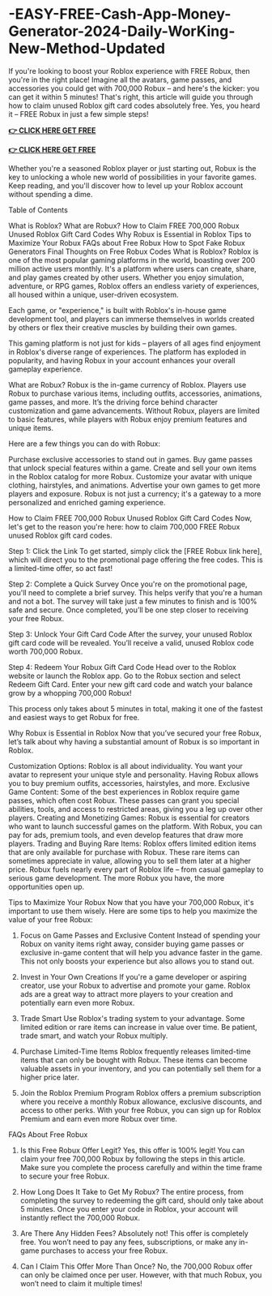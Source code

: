 # -EASY-FREE-Cash-App-Money-Generator-2024-Daily-WorKing-New-Method-Updated

If you're looking to boost your Roblox experience with FREE Robux, then you're in the right place! Imagine all the avatars, game passes, and accessories you could get with 700,000 Robux – and here's the kicker: you can get it within 5 minutes! That's right, this article will guide you through how to claim unused Roblox gift card codes absolutely free. Yes, you heard it – FREE Robux in just a few simple steps!


**[👉 CLICK HERE GET FREE](https://tinyurl.com/55jbsejf)**

**[👉 CLICK HERE GET FREE](https://tinyurl.com/55jbsejf)**

Whether you're a seasoned Roblox player or just starting out, Robux is the key to unlocking a whole new world of possibilities in your favorite games. Keep reading, and you'll discover how to level up your Roblox account without spending a dime.

Table of Contents

What is Roblox?
What are Robux?
How to Claim FREE 700,000 Robux Unused Roblox Gift Card Codes
Why Robux is Essential in Roblox
Tips to Maximize Your Robux
FAQs about Free Robux
How to Spot Fake Robux Generators
Final Thoughts on Free Robux Codes
What is Roblox?
Roblox is one of the most popular gaming platforms in the world, boasting over 200 million active users monthly. It's a platform where users can create, share, and play games created by other users. Whether you enjoy simulation, adventure, or RPG games, Roblox offers an endless variety of experiences, all housed within a unique, user-driven ecosystem.

Each game, or "experience," is built with Roblox's in-house game development tool, and players can immerse themselves in worlds created by others or flex their creative muscles by building their own games.

This gaming platform is not just for kids – players of all ages find enjoyment in Roblox's diverse range of experiences. The platform has exploded in popularity, and having Robux in your account enhances your overall gameplay experience.

What are Robux?
Robux is the in-game currency of Roblox. Players use Robux to purchase various items, including outfits, accessories, animations, game passes, and more. It’s the driving force behind character customization and game advancements. Without Robux, players are limited to basic features, while players with Robux enjoy premium features and unique items.

Here are a few things you can do with Robux:


Purchase exclusive accessories to stand out in games.
Buy game passes that unlock special features within a game.
Create and sell your own items in the Roblox catalog for more Robux.
Customize your avatar with unique clothing, hairstyles, and animations.
Advertise your own games to get more players and exposure.
Robux is not just a currency; it's a gateway to a more personalized and enriched gaming experience.

How to Claim FREE 700,000 Robux Unused Roblox Gift Card Codes
Now, let's get to the reason you're here: how to claim 700,000 FREE Robux unused Roblox gift card codes.

Step 1: Click the Link
To get started, simply click the [FREE Robux link here], which will direct you to the promotional page offering the free codes. This is a limited-time offer, so act fast!

Step 2: Complete a Quick Survey
Once you're on the promotional page, you'll need to complete a brief survey. This helps verify that you're a human and not a bot. The survey will take just a few minutes to finish and is 100% safe and secure. Once completed, you’ll be one step closer to receiving your free Robux.

Step 3: Unlock Your Gift Card Code
After the survey, your unused Roblox gift card code will be revealed. You’ll receive a valid, unused Roblox code worth 700,000 Robux.

Step 4: Redeem Your Robux Gift Card Code
Head over to the Roblox website or launch the Roblox app. Go to the Robux section and select Redeem Gift Card. Enter your new gift card code and watch your balance grow by a whopping 700,000 Robux!

This process only takes about 5 minutes in total, making it one of the fastest and easiest ways to get Robux for free.

Why Robux is Essential in Roblox
Now that you’ve secured your free Robux, let’s talk about why having a substantial amount of Robux is so important in Roblox.


Customization Options: Roblox is all about individuality. You want your avatar to represent your unique style and personality. Having Robux allows you to buy premium outfits, accessories, hairstyles, and more.
Exclusive Game Content: Some of the best experiences in Roblox require game passes, which often cost Robux. These passes can grant you special abilities, tools, and access to restricted areas, giving you a leg up over other players.
Creating and Monetizing Games: Robux is essential for creators who want to launch successful games on the platform. With Robux, you can pay for ads, premium tools, and even develop features that draw more players.
Trading and Buying Rare Items: Roblox offers limited edition items that are only available for purchase with Robux. These rare items can sometimes appreciate in value, allowing you to sell them later at a higher price.
Robux fuels nearly every part of Roblox life – from casual gameplay to serious game development. The more Robux you have, the more opportunities open up.

Tips to Maximize Your Robux
Now that you have your 700,000 Robux, it's important to use them wisely. Here are some tips to help you maximize the value of your free Robux:

1. Focus on Game Passes and Exclusive Content
Instead of spending your Robux on vanity items right away, consider buying game passes or exclusive in-game content that will help you advance faster in the game. This not only boosts your experience but also allows you to stand out.

2. Invest in Your Own Creations
If you're a game developer or aspiring creator, use your Robux to advertise and promote your game. Roblox ads are a great way to attract more players to your creation and potentially earn even more Robux.

3. Trade Smart
Use Roblox's trading system to your advantage. Some limited edition or rare items can increase in value over time. Be patient, trade smart, and watch your Robux multiply.

4. Purchase Limited-Time Items
Roblox frequently releases limited-time items that can only be bought with Robux. These items can become valuable assets in your inventory, and you can potentially sell them for a higher price later.

5. Join the Roblox Premium Program
Roblox offers a premium subscription where you receive a monthly Robux allowance, exclusive discounts, and access to other perks. With your free Robux, you can sign up for Roblox Premium and earn even more Robux over time.

FAQs About Free Robux
1. Is this Free Robux Offer Legit?
Yes, this offer is 100% legit! You can claim your free 700,000 Robux by following the steps in this article. Make sure you complete the process carefully and within the time frame to secure your free Robux.

2. How Long Does It Take to Get My Robux?
The entire process, from completing the survey to redeeming the gift card, should only take about 5 minutes. Once you enter your code in Roblox, your account will instantly reflect the 700,000 Robux.

3. Are There Any Hidden Fees?
Absolutely not! This offer is completely free. You won’t need to pay any fees, subscriptions, or make any in-game purchases to access your free Robux.

4. Can I Claim This Offer More Than Once?
No, the 700,000 Robux offer can only be claimed once per user. However, with that much Robux, you won’t need to claim it multiple times!
